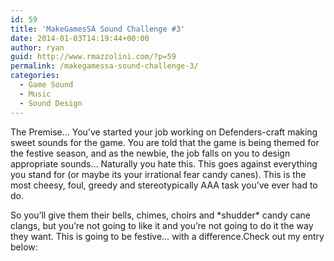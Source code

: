 ```yaml
---
id: 59
title: 'MakeGamesSA Sound Challenge #3'
date: 2014-01-03T14:19:44+00:00
author: ryan
guid: http://www.rmazzolini.com/?p=59
permalink: /makegamessa-sound-challenge-3/
categories:
  - Game Sound
  - Music
  - Sound Design
---
```

The Premise&#8230; You&#8217;ve started your job working on Defenders-craft making sweet sounds for the game. You are told that the game is being themed for the festive season, and as the newbie, the job falls on you to design appropriate sounds&#8230; Naturally you hate this. This goes against everything you stand for (or maybe its your irrational fear candy canes). This is the most cheesy, foul, greedy and stereotypically AAA task you&#8217;ve ever had to do.

So you&#8217;ll give them their bells, chimes, choirs and \*shudder\* candy cane clangs, but you&#8217;re not going to like it and you&#8217;re not going to do it the way they want. This is going to be festive&#8230; with a difference.Check out my entry below:

<span class="embed-youtube" style="text-align:center; display: block;"></span>